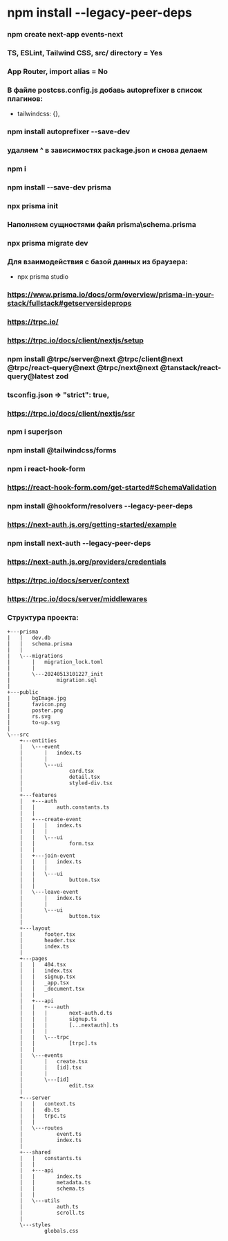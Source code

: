 # npm install --legacy-peer-deps

### npm create next-app events-next

### TS, ESLint, Tailwind CSS, src/ directory = Yes
### App Router, import alias = No

### В файле postcss.config.js добавь autoprefixer в список плагинов:
- tailwindcss: {},

### npm install autoprefixer --save-dev

### удаляем ^ в зависимостях package.json и снова делаем
### npm i

### npm install --save-dev prisma

### npx prisma init

### Наполняем сущностями файл prisma\schema.prisma
### npx prisma migrate dev
### Для взаимодействия с базой данных из браузера:
- npx prisma studio

### https://www.prisma.io/docs/orm/overview/prisma-in-your-stack/fullstack#getserversideprops

### https://trpc.io/
### https://trpc.io/docs/client/nextjs/setup
### npm install @trpc/server@next @trpc/client@next @trpc/react-query@next @trpc/next@next @tanstack/react-query@latest zod
### tsconfig.json => "strict": true,

### https://trpc.io/docs/client/nextjs/ssr
### npm i superjson

### npm install @tailwindcss/forms

### npm i react-hook-form

### https://react-hook-form.com/get-started#SchemaValidation
### npm install @hookform/resolvers --legacy-peer-deps

### https://next-auth.js.org/getting-started/example
### npm install next-auth --legacy-peer-deps
### https://next-auth.js.org/providers/credentials

### https://trpc.io/docs/server/context
### https://trpc.io/docs/server/middlewares

### Структура проекта:

```
+---prisma
|   |   dev.db
|   |   schema.prisma
|   |
|   \---migrations
|       |   migration_lock.toml
|       |
|       \---20240513101227_init
|               migration.sql
|
+---public
|       bgImage.jpg
|       favicon.png
|       poster.png
|       rs.svg
|       to-up.svg
|
\---src
    +---entities
    |   \---event
    |       |   index.ts
    |       |
    |       \---ui
    |               card.tsx
    |               detail.tsx
    |               styled-div.tsx
    |
    +---features
    |   +---auth
    |   |       auth.constants.ts
    |   |
    |   +---create-event
    |   |   |   index.ts
    |   |   |
    |   |   \---ui
    |   |           form.tsx
    |   |
    |   +---join-event
    |   |   |   index.ts
    |   |   |
    |   |   \---ui
    |   |           button.tsx
    |   |
    |   \---leave-event
    |       |   index.ts
    |       |
    |       \---ui
    |               button.tsx
    |
    +---layout
    |       footer.tsx
    |       header.tsx
    |       index.ts
    |
    +---pages
    |   |   404.tsx
    |   |   index.tsx
    |   |   signup.tsx
    |   |   _app.tsx
    |   |   _document.tsx
    |   |
    |   +---api
    |   |   +---auth
    |   |   |       next-auth.d.ts
    |   |   |       signup.ts
    |   |   |       [...nextauth].ts
    |   |   |
    |   |   \---trpc
    |   |           [trpc].ts
    |   |
    |   \---events
    |       |   create.tsx
    |       |   [id].tsx
    |       |
    |       \---[id]
    |               edit.tsx
    |
    +---server
    |   |   context.ts
    |   |   db.ts
    |   |   trpc.ts
    |   |
    |   \---routes
    |           event.ts
    |           index.ts
    |
    +---shared
    |   |   constants.ts
    |   |
    |   +---api
    |   |       index.ts
    |   |       metadata.ts
    |   |       schema.ts
    |   |
    |   \---utils
    |           auth.ts
    |           scroll.ts
    |
    \---styles
            globals.css

```
